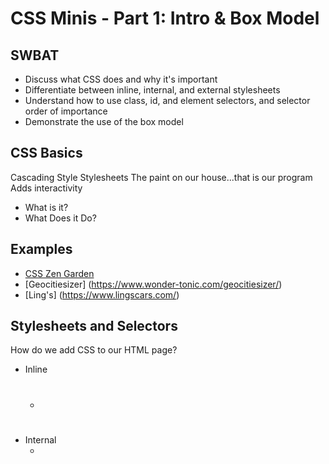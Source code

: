 
# CSS Minis - Part 1: Intro & Box Model

## SWBAT

* Discuss what CSS does and why it's important
* Differentiate between inline, internal, and external stylesheets
* Understand how to use class, id, and element selectors, and selector order of importance
* Demonstrate the use of the box model

## CSS Basics

Cascading Style Stylesheets
The paint on our house...that is our program
Adds interactivity 

* What is it?
* What Does it Do?

## Examples

- [CSS Zen Garden](http://www.csszengarden.com/)
- [Geocitiesizer] (https://www.wonder-tonic.com/geocitiesizer/)
- [Ling's] (https://www.lingscars.com/)

## Stylesheets and Selectors

How do we add CSS to our HTML page?
* Inline
  - <h1 style='background-color: green; color: red'></h1>
* Internal
  - <style><style/>
* External import external page
  - < link rel="stylesheet" href="styles.css" >


Types of CSS selectors & their hierarchy
* HTML tags/elements
* Classes
* IDs

```
Element Selector:
ul li {
  color: black;
}

Class Selector:
.list-item {
  color: red;
}

ID Selector:
#list-item {
  color: green;
}

```

## The Box Model

* What is the box model?


4 Elements of the box model:
* Content - The content of the box, where text and images appear
* Padding - Clears an area around the content. The padding is transparent
* Border - A border that goes around the padding and content
* Margin - Clears an area outside the border. The margin is transparent

## Resources

- [Awwwards](https://www.awwwards.com/)
- [codrops](https://tympanus.net/codrops/css_reference/)
- [CSS Tricks](https://css-tricks.com/)
- [CSS Grid Guide](https://css-tricks.com/snippets/css/complete-guide-grid/)
- [CSS MDN](https://developer.mozilla.org/en-US/docs/Web/CSS)
- [CSS Zen Garden](http://www.csszengarden.com/)
- [Flexbox Froggy](https://flexboxfroggy.com/)
- [CSS Grid Garden](http://cssgridgarden.com/)
